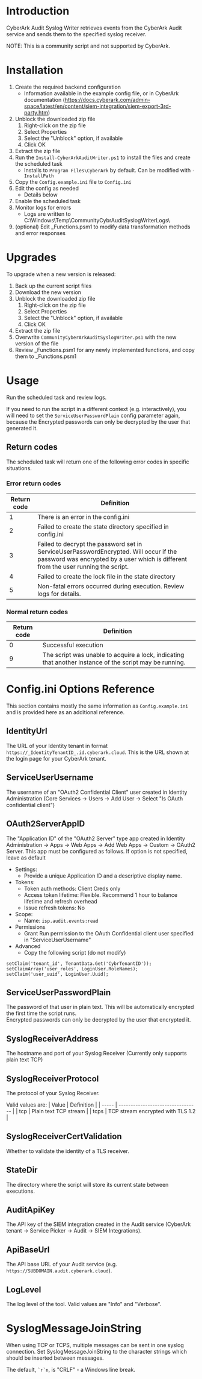 # Introduction
CyberArk Audit Syslog Writer retrieves events from the CyberArk Audit service and sends them to the specified syslog receiver.

NOTE: This is a community script and not supported by CyberArk.

# Installation
1. Create the required backend configuration
   - Information available in the example config file, or in CyberArk documentation (https://docs.cyberark.com/admin-space/latest/en/content/siem-integration/siem-export-3rd-party.htm)
2. Unblock the downloaded zip file
   1. Right-click on the zip file
   2. Select Properties
   3. Select the "Unblock" option, if available
   4. Click OK
3. Extract the zip file
4. Run the `Install-CyberArkAuditWriter.ps1` to install the files and create the scheduled task
   - Installs to `Program Files\CyberArk` by default. Can be modified with `-InstallPath`
5. Copy the `Config.example.ini` file to `Config.ini`
6. Edit the config as needed
   - Details below
7. Enable the scheduled task
8. Monitor logs for errors
   - Logs are written to C:\Windows\Temp\CommunityCybrAuditSyslogWriterLogs\
9. (optional) Edit _Functions.psm1 to modify data transformation methods and error responses

# Upgrades
To upgrade when a new version is released:
1. Back up the current script files
2. Download the new version
3. Unblock the downloaded zip file
   1. Right-click on the zip file
   2. Select Properties
   3. Select the "Unblock" option, if available
   4. Click OK
4. Extract the zip file
5. Overwrite `CommunityCyberArkAuditSyslogWriter.ps1` with the new version of the file
6. Review _Functions.psm1 for any newly implemented functions, and copy them to _Functions.psm1

# Usage
Run the scheduled task and review logs.

If you need to run the script in a different context (e.g. interactively), you will need to set the `ServiceUserPasswordPlain` config parameter again, because the Encrypted passwords can only be decrypted by the user that generated it.

## Return codes
The scheduled task will return one of the following error codes in specific situations.
### Error return codes
| Return code | Definition                                                                                                                                                                  |
| ----------- | --------------------------------------------------------------------------------------------------------------------------------------------------------------------------- |
| 1           | There is an error in the config.ini                                                                                                                                         |
| 2           | Failed to create the state directory specified in config.ini                                                                                                                |
| 3           | Failed to decrypt the password set in ServiceUserPasswordEncrypted. Will occur if the password was encrypted by a user which is different from the user running the script. |
| 4           | Failed to create the lock file in the state directory                                                                                                                       |
| 5           | Non-fatal errors occurred during execution. Review logs for details.                                                                                                        |

### Normal return codes

| Return code | Definition                                                                                              |
| ----------- | ------------------------------------------------------------------------------------------------------- |
| 0           | Successful execution                                                                                    |
| 9           | The script was unable to acquire a lock, indicating that another instance of the script may be running. |

# Config.ini Options Reference
This section contains mostly the same information as `Config.example.ini` and is provided here as an additional reference.

## IdentityUrl
The URL of your Identity tenant in format `https://_IdentityTenantID_.id.cyberark.cloud`. This is the URL shown at the login page for your CyberArk tenant.

## ServiceUserUsername
The username of an "OAuth2 Confidential Client" user created in Identity Administration (Core Services -> Users -> Add User -> Select "Is OAuth confidential client")

## OAuth2ServerAppID
The "Application ID" of the "OAuth2 Server" type app created in Identity Administration -> Apps -> Web Apps -> Add Web Apps -> Custom -> OAuth2 Server.
This app must be configured as follows. If option is not specified, leave as default
- Settings:
  - Provide a unique Application ID and a descriptive display name.
- Tokens: 
  -   Token auth methods: Client Creds only
  -   Access token lifetime: Flexible. Recommend 1 hour to balance lifetime and refresh overhead
  -   Issue refresh tokens: No
- Scope:
  -   Name: `isp.audit.events:read`
- Permissions
  -   Grant Run permission to the OAuth Confidential client user specified in "ServiceUserUsername"
- Advanced
  - Copy the following script (do not modify)
```
setClaim('tenant_id', TenantData.Get('CybrTenantID'));
setClaimArray('user_roles', LoginUser.RoleNames);
setClaim('user_uuid', LoginUser.Uuid);
```

## ServiceUserPasswordPlain
The password of that user in plain text. This will be automatically encrypted the first time the script runs.  
Encrypted passwords can only be decrypted by the user that encrypted it.

## SyslogReceiverAddress
The hostname and port of your Syslog Receiver (Currently only supports plain text TCP)

## SyslogReceiverProtocol
The protocol of your Syslog Receiver.

Valid values are:
| Value | Definition                        |
| ----- | --------------------------------- |
| tcp   | Plain text TCP stream             |
| tcps  | TCP stream encrypted with TLS 1.2 |

## SyslogReceiverCertValidation
Whether to validate the identity of a TLS receiver.

## StateDir
The directory where the script will store its current state between executions.

## AuditApiKey
The API key of the SIEM integration created in the Audit service (CyberArk tenant -> Service Picker -> Audit -> SIEM Integrations).

## ApiBaseUrl
The API base URL of your Audit service (e.g. `https://SUBDOMAIN.audit.cyberark.cloud`).

## LogLevel
The log level of the tool. Valid values are "Info" and "Verbose".

# SyslogMessageJoinString
When using TCP or TCPS, multiple messages can be sent in one syslog connection. Set SyslogMessageJoinString to the character strings which should be inserted between messages.

The default, `` `r`n ``, is "CRLF" - a Windows line break.